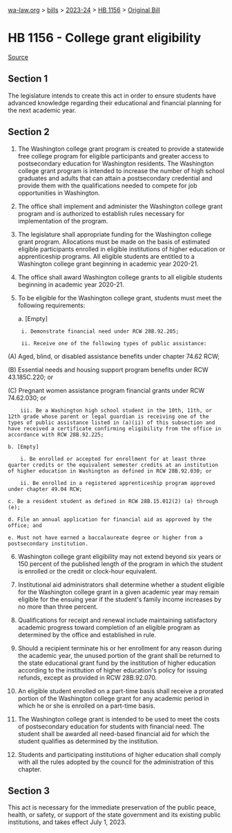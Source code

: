[wa-law.org](/) > [bills](/bills/) > [2023-24](/bills/2023-24) > [HB 1156](/bills/2023-24/hb/1156/) > [Original Bill](/bills/2023-24/hb/1156/1/)

# HB 1156 - College grant eligibility

[Source](http://lawfilesext.leg.wa.gov/biennium/2023-24/Pdf/Bills/House%20Bills/1156.pdf)

## Section 1
The legislature intends to create this act in order to ensure students have advanced knowledge regarding their educational and financial planning for the next academic year.

## Section 2
1. The Washington college grant program is created to provide a statewide free college program for eligible participants and greater access to postsecondary education for Washington residents. The Washington college grant program is intended to increase the number of high school graduates and adults that can attain a postsecondary credential and provide them with the qualifications needed to compete for job opportunities in Washington.

2. The office shall implement and administer the Washington college grant program and is authorized to establish rules necessary for implementation of the program.

3. The legislature shall appropriate funding for the Washington college grant program. Allocations must be made on the basis of estimated eligible participants enrolled in eligible institutions of higher education or apprenticeship programs. All eligible students are entitled to a Washington college grant beginning in academic year 2020-21.

4. The office shall award Washington college grants to all eligible students beginning in academic year 2020-21.

5. To be eligible for the Washington college grant, students must meet the following requirements:

    a. [Empty]

        i. Demonstrate financial need under RCW 28B.92.205;

        ii. Receive one of the following types of public assistance:

(A) Aged, blind, or disabled assistance benefits under chapter 74.62 RCW;

(B) Essential needs and housing support program benefits under RCW 43.185C.220; or

(C) Pregnant women assistance program financial grants under RCW 74.62.030; or

        iii. Be a Washington high school student in the 10th, 11th, or 12th grade whose parent or legal guardian is receiving one of the types of public assistance listed in (a)(ii) of this subsection and have received a certificate confirming eligibility from the office in accordance with RCW 28B.92.225;

    b. [Empty]

        i. Be enrolled or accepted for enrollment for at least three quarter credits or the equivalent semester credits at an institution of higher education in Washington as defined in RCW 28B.92.030; or

        ii. Be enrolled in a registered apprenticeship program approved under chapter 49.04 RCW;

    c. Be a resident student as defined in RCW 28B.15.012(2) (a) through (e);

    d. File an annual application for financial aid as approved by the office; and

    e. Must not have earned a baccalaureate degree or higher from a postsecondary institution.

6. Washington college grant eligibility may not extend beyond six years or 150 percent of the published length of the program in which the student is enrolled or the credit or clock-hour equivalent.

7. Institutional aid administrators shall determine whether a student eligible for the Washington college grant in a given academic year may remain eligible for the ensuing year if the student's family income increases by no more than three percent.

8. Qualifications for receipt and renewal include maintaining satisfactory academic progress toward completion of an eligible program as determined by the office and established in rule.

9. Should a recipient terminate his or her enrollment for any reason during the academic year, the unused portion of the grant shall be returned to the state educational grant fund by the institution of higher education according to the institution of higher education's policy for issuing refunds, except as provided in RCW 28B.92.070.

10. An eligible student enrolled on a part-time basis shall receive a prorated portion of the Washington college grant for any academic period in which he or she is enrolled on a part-time basis.

11. The Washington college grant is intended to be used to meet the costs of postsecondary education for students with financial need. The student shall be awarded all need-based financial aid for which the student qualifies as determined by the institution.

12. Students and participating institutions of higher education shall comply with all the rules adopted by the council for the administration of this chapter.

## Section 3
This act is necessary for the immediate preservation of the public peace, health, or safety, or support of the state government and its existing public institutions, and takes effect July 1, 2023.
